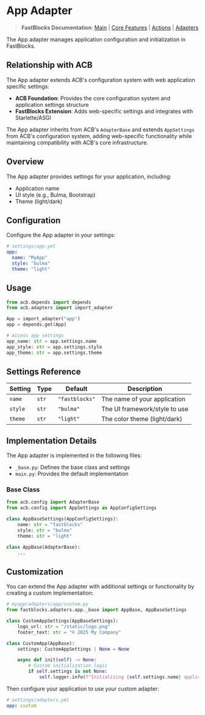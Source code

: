 # App Adapter

> **FastBlocks Documentation**: [Main](../../../README.md) | [Core Features](../../README.md) | [Actions](../../actions/README.md) | [Adapters](../README.md)

The App adapter manages application configuration and initialization in FastBlocks.

## Relationship with ACB

The App adapter extends ACB's configuration system with web application specific settings:

- **ACB Foundation**: Provides the core configuration system and application settings structure
- **FastBlocks Extension**: Adds web-specific settings and integrates with Starlette/ASGI

The App adapter inherits from ACB's `AdapterBase` and extends `AppSettings` from ACB's configuration system, adding web-specific functionality while maintaining compatibility with ACB's core infrastructure.

## Overview

The App adapter provides settings for your application, including:

- Application name
- UI style (e.g., Bulma, Bootstrap)
- Theme (light/dark)

## Configuration

Configure the App adapter in your settings:

```yaml
# settings/app.yml
app:
  name: "MyApp"
  style: "bulma"
  theme: "light"
```

## Usage

```python
from acb.depends import depends
from acb.adapters import import_adapter

App = import_adapter("app")
app = depends.get(App)

# Access app settings
app_name: str = app.settings.name
app_style: str = app.settings.style
app_theme: str = app.settings.theme
```

## Settings Reference

| Setting | Type | Default | Description |
|---------|------|---------|-------------|
| `name` | `str` | `"fastblocks"` | The name of your application |
| `style` | `str` | `"bulma"` | The UI framework/style to use |
| `theme` | `str` | `"light"` | The color theme (light/dark) |

## Implementation Details

The App adapter is implemented in the following files:

- `_base.py`: Defines the base class and settings
- `main.py`: Provides the default implementation

### Base Class

```python
from acb.config import AdapterBase
from acb.config import AppSettings as AppConfigSettings

class AppBaseSettings(AppConfigSettings):
    name: str = "fastblocks"
    style: str = "bulma"
    theme: str = "light"

class AppBase(AdapterBase):
    ...
```

## Customization

You can extend the App adapter with additional settings or functionality by creating a custom implementation:

```python
# myapp/adapters/app/custom.py
from fastblocks.adapters.app._base import AppBase, AppBaseSettings

class CustomAppSettings(AppBaseSettings):
    logo_url: str = "/static/logo.png"
    footer_text: str = "© 2025 My Company"

class CustomApp(AppBase):
    settings: CustomAppSettings | None = None

    async def init(self) -> None:
        # Custom initialization logic
        if self.settings is not None:
            self.logger.info(f"Initializing {self.settings.name} application")
```

Then configure your application to use your custom adapter:

```yaml
# settings/adapters.yml
app: custom
```
